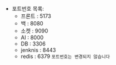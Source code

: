 - 포트번호 목록:
  - 프론트 : 5173
  - 백 : 8080
  - 소켓 : 9090
  - AI : 8000
  - DB : 3306
  - jenknis : 8443
  - redis : 6379
  `포트번호는 변경되지 않습니다`
